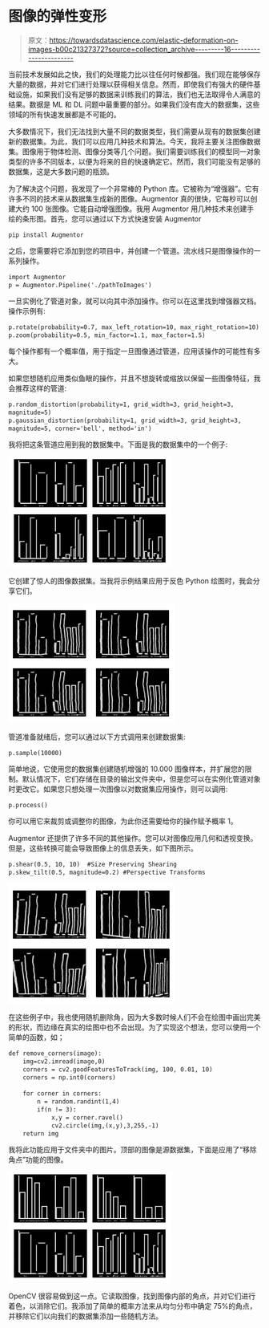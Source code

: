 # 图像的弹性变形

> 原文：<https://towardsdatascience.com/elastic-deformation-on-images-b00c21327372?source=collection_archive---------16----------------------->

当前技术发展如此之快，我们的处理能力比以往任何时候都强。我们现在能够保存大量的数据，并对它们进行处理以获得相关信息。然而，即使我们有强大的硬件基础设施，如果我们没有足够的数据来训练我们的算法，我们也无法取得令人满意的结果。数据是 ML 和 DL 问题中最重要的部分。如果我们没有庞大的数据集，这些领域的所有快速发展都是不可能的。

大多数情况下，我们无法找到大量不同的数据类型，我们需要从现有的数据集创建新的数据集。为此，我们可以应用几种技术和算法。今天，我将主要关注图像数据集。图像用于物体检测、图像分类等几个问题。我们需要训练我们的模型同一对象类型的许多不同版本，以便为将来的目的快速确定它。然而，我们可能没有足够的数据集，这是大多数问题的瓶颈。

为了解决这个问题，我发现了一个非常棒的 Python 库。它被称为“增强器”。它有许多不同的技术来从数据集生成新的图像。Augmentor 真的很快，它每秒可以创建大约 100 张图像。它能自动增强图像。我用 Augmentor 用几种技术来创建手绘的条形图。首先，您可以通过以下方式快速安装 Augmentor

```
pip install Augmentor
```

之后，您需要将它添加到您的项目中，并创建一个管道。流水线只是图像操作的一系列操作。

```
import Augmentor
p = Augmentor.Pipeline('./pathToImages')
```

一旦实例化了管道对象，就可以向其中添加操作。你可以在这里找到增强器文档。操作示例有:

```
p.rotate(probability=0.7, max_left_rotation=10, max_right_rotation=10) 
p.zoom(probability=0.5, min_factor=1.1, max_factor=1.5)
```

每个操作都有一个概率值，用于指定一旦图像通过管道，应用该操作的可能性有多大。

如果您想随机应用类似鱼眼的操作，并且不想旋转或缩放以保留一些图像特征，我会推荐这样的管道:

```
p.random_distortion(probability=1, grid_width=3, grid_height=3, magnitude=5)
p.gaussian_distortion(probability=1, grid_width=3, grid_height=3, magnitude=5, corner='bell', method='in')
```

我将把这条管道应用到我的数据集中。下面是我的数据集中的一个例子:

![](img/d371c2e7b5beff14dbce8b9c688a1338.png)

它创建了惊人的图像数据集。当我将示例结果应用于反色 Python 绘图时，我会分享它们。

![](img/b7a627e1f25f1d29ed554ca3ed6cbfa8.png)

管道准备就绪后，您可以通过以下方式调用来创建数据集:

```
p.sample(10000)
```

简单地说，它使用您的数据集创建随机增强的 10.000 图像样本，并扩展您的限制。默认情况下，它们存储在目录的输出文件夹中，但是您可以在实例化管道对象时更改它。如果您只想处理一次图像以对数据集应用操作，则可以调用:

```
p.process()
```

你可以用它来裁剪或调整你的图像，为此你还需要给你的操作赋予概率 1。

Augmentor 还提供了许多不同的其他操作。您可以对图像应用几何和透视变换。但是，这些转换可能会导致图像上的信息丢失，如下图所示。

```
p.shear(0.5, 10, 10)  #Size Preserving Shearing
p.skew_tilt(0.5, magnitude=0.2) #Perspective Transforms
```

![](img/9a016e026f47190f6a9e953f3400f2d1.png)

在这些例子中，我也使用随机删除角，因为大多数时候人们不会在绘图中画出完美的形状，而边缘在真实的绘图中也不会出现。为了实现这个想法，您可以使用一个简单的函数，如；

```
def remove_corners(image):
    img=cv2.imread(image,0)
    corners = cv2.goodFeaturesToTrack(img, 100, 0.01, 10)
    corners = np.int0(corners)

    for corner in corners:
        n = random.randint(1,4)
        if(n != 3):
            x,y = corner.ravel()
            cv2.circle(img,(x,y),3,255,-1)
    return img
```

我将此功能应用于文件夹中的图片。顶部的图像是源数据集，下面是应用了“移除角点”功能的图像。

![](img/69d73a590343bb34a1888548130309f1.png)

OpenCV 很容易做到这一点。它读取图像，找到图像内部的角点，并对它们进行着色，以消除它们。我添加了简单的概率方法来从均匀分布中确定 75%的角点，并移除它们以向我们的数据集添加一些随机方法。